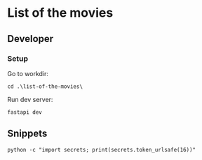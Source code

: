 # List of the movies

## Developer

### Setup

Go to workdir:
```shell
cd .\list-of-the-movies\
```

Run dev server:
```shell
fastapi dev
```
## Snippets

```shell
python -c "import secrets; print(secrets.token_urlsafe(16))"
```

